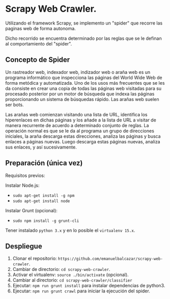 # Scrapy Web Crawler.

Utilizando el framework Scrapy, se implemento un "spider" que recorre las paginas web de forma autonoma.

Dicho recorrido se encuentra determinado por las reglas que se le definan al comportamiento del "spider".

## Concepto de Spider

Un rastreador web, indexador web, indizador web o araña web es un programa informático que inspecciona las páginas del World Wide Web de forma metódica y automatizada. Uno de los usos más frecuentes que se les da consiste en crear una copia de todas las páginas web visitadas para su procesado posterior por un motor de búsqueda que indexa las páginas proporcionando un sistema de búsquedas rápido. Las arañas web suelen ser bots.

Las arañas web comienzan visitando una lista de URL, identifica los hiperenlaces en dichas páginas y los añade a la lista de URL a visitar de manera recurrente de acuerdo a determinado conjunto de reglas. La operación normal es que se le da al programa un grupo de direcciones iniciales, la araña descarga estas direcciones, analiza las páginas y busca enlaces a páginas nuevas. Luego descarga estas páginas nuevas, analiza sus enlaces, y así sucesivamente.

## Preparación (única vez)

Requisitos previos:

Instalar Node.js:
* `sudo apt-get install -g npm`
* `sudo apt-get install node`

Instalar Grunt (opcional):
* `sudo npm install -g grunt-cli`

Tener instalado `python 3.x` y en lo posible el `virtualenv 15.x`.

## Despliegue

1. Clonar el repositorio: `https://github.com/emanuelbalcazar/scrapy-web-crawler`.
2. Cambiar de directorio: `cd scrapy-web-crawler`.
3. Activar el virtualenv: `source ./bin/activate` (opcional).
4. Cambiar al directorio: `cd scrapy-web-crawler/classifier`
5. Ejecutar: `npm run grunt install` para instalar dependencias de python3. 
6. Ejecutar: `npm run grunt crawl` para iniciar la ejecución del spider.
